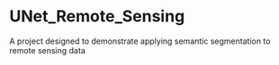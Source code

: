 # UNet_Remote_Sensing
 A project designed to demonstrate applying semantic segmentation to remote sensing data

